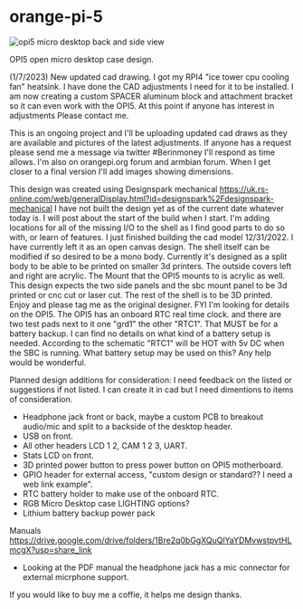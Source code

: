 # orange-pi-5
![opi5 micro desktop back and side view](https://user-images.githubusercontent.com/15570512/210899034-5617d4ca-1f99-4545-9630-c1aaf9792690.jpg)

OPI5 open micro desktop case design.

(1/7/2023) New updated cad drawing. I got my RPI4 "ice tower cpu cooling fan" heatsink. I have done the CAD adjustments I need for it to be installed. I am now creating a custom SPACER aluminum block and attachment bracket so it can even work with the OPI5. 
At this point if anyone has interest in adjustments Please contact me.

This is an ongoing project and I'll be uploading updated cad draws as they are available and pictures of the latest adjustments. If anyone has a request please send me a message via twitter #Berinmoney I'll respond as time allows. I'm also on orangepi.org forum and armbian forum. When I get closer to a final version I'll add images showing dimensions.

This design was created using Designspark mechanical https://uk.rs-online.com/web/generalDisplay.html?id=designspark%2Fdesignspark-mechanical 
I have not built the design yet as of the current date whatever today is. I will post about the start of the build when I start. I'm adding locations for all of the missing I/O to the shell as I find good parts to do so with, or learn of features. I just finished building the cad model 12/31/2022. I have currently left it as an open canvas design. The shell itself can be modified if so desired to be a mono body. Currently it's designed as a split body to be able to be printed on smaller 3d printers. The outside covers left and right are acrylic. The Mount that the OPI5 mounts to is acrylic as well. This design expects the two side panels and the sbc mount panel to be 3d printed or cnc cut or laser cut. The rest of the shell is to be 3D printed. Enjoy and please tag me as the original designer. 
FYI I'm looking for details on the OPI5. The OPI5 has an onboard RTC real time clock. and there are two test pads next to it one "grd1" the other "RTC1". That MUST be for a battery backup. I can find no details on what kind of a battery setup is needed. According to the schematic "RTC1" will be HOT with 5v DC when the SBC is running. What battery setup may be used on this? Any help would be wonderful.

Planned design additions for consideration: I need feedback on the listed or suggestions if not listed. I can create it in cad but I need dimentions to items of consideration.

* Headphone jack front or back, maybe a custom PCB to breakout audio/mic and split to a backside of the desktop header.
* USB on front.
* All other headers LCD 1 2, CAM 1 2 3, UART.
* Stats LCD on front.
* 3D printed power button to press power button on OPI5 motherboard.
* GPIO header for external access, "custom design or standard?? I need a web link example".
* RTC battery holder to make use of the onboard RTC.
* RGB Micro Desktop case LIGHTING options?
* Lithium battery backup power pack

Manuals https://drive.google.com/drive/folders/1Bre2q0bGgXQuQlYaYDMvwstpvtHLmcgX?usp=share_link
* Looking at the PDF manual the headphone jack has a mic connector for external micrphone support.

If you would like to buy me a coffie, it helps me design thanks.  
